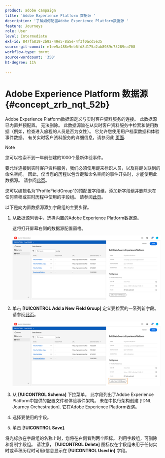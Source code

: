 ```yaml
---
product: adobe campaign
title: 'Adobe Experience Platform 数据源 '
description: '了解如何配置Adobe Experience Platform数据源 '
feature: Journeys
role: User
level: Intermediate
exl-id: 847fa819-2b92-49e5-8a5e-4f3f0acd5e35
source-git-commit: e1ee5a488e9eb6fd8d175a2ab8989c73289ea708
workflow-type: tm+mt
source-wordcount: '350'
ht-degree: 11%

---
```


# Adobe Experience Platform 数据源 {#concept_zrb_nqt_52b}

Adobe Experience Platform数据源定义与实时客户资料服务的连接。 此数据源已内置并预配置。 无法删除。 此数据源旨在从实时客户资料服务中检索和使用数据（例如，检查进入旅程的人员是否为女性）。 它允许您使用用户档案数据和体验事件数据。 有关实时客户资料服务的详细信息，请参阅此 [页面](https://experienceleague.adobe.com/docs/experience-platform/profile/home.html?lang=zh-Hans).

>[!NOTE]
>
>您可以检索不到一年前创建的1000个最新体验事件。

要允许连接到实时客户资料服务，我们必须使用键来标识人员，以及将键关联到的命名空间。 因此，仅当您的历程以包含键和命名空间的事件开头时，才能使用此数据源。 请参阅[此页](../building-journeys/journey.md)。

您可以编辑名为“ProfileFieldGroup”的预配置字段组，添加新字段组并删除未在任何草稿或实时历程中使用的字段组。 请参阅[此页](../datasource/field-groups.md)。

以下是向内置数据源添加字段组的主要步骤。

1. 从数据源列表中，选择内置的Adobe Experience Platform数据源。

   这将打开屏幕右侧的数据源配置窗格。

   ![](../assets/journey23.png)

1. 单击 **[!UICONTROL Add a New Field Group]** 定义要检索的一系列新字段。 请参阅[此页](../datasource/field-groups.md)。

   ![](../assets/journey24.png)

1. 从 **[!UICONTROL Schema]** 下拉菜单。 此字段列出了Adobe Experience Platform中提供的配置文件和体验事件架构。 未在中执行架构创建 [!DNL Journey Orchestration]. 它在Adobe Experience Platform表演。
1. 选择要使用的字段。
1. 单击 **[!UICONTROL Save]**.

将光标放在字段组的名称上时，您将在右侧看到两个图标。 利用字段组，可删除和复制字段组。 请注意， **[!UICONTROL Delete]** 图标仅在字段组未用于任何实时或草稿历程时可用(信息显示在 **[!UICONTROL Used in]** 字段。
